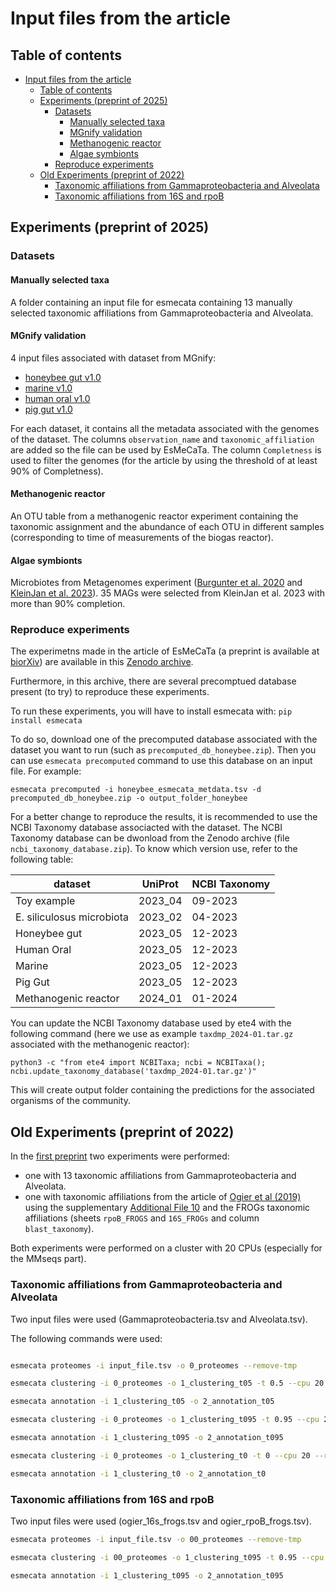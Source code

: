 # Input files from the article

## Table of contents
- [Input files from the article](#input-files-from-the-article)
  - [Table of contents](#table-of-contents)
  - [Experiments (preprint of 2025)](#experiments-preprint-of-2025)
    - [Datasets](#datasets)
      - [Manually selected taxa](#manually-selected-taxa)
      - [MGnify validation](#mgnify-validation)
      - [Methanogenic reactor](#methanogenic-reactor)
      - [Algae symbionts](#algae-symbionts)
    - [Reproduce experiments](#reproduce-experiments)
  - [Old Experiments (preprint of 2022)](#old-experiments-preprint-of-2022)
    - [Taxonomic affiliations from Gammaproteobacteria and Alveolata](#taxonomic-affiliations-from-gammaproteobacteria-and-alveolata)
    - [Taxonomic affiliations from 16S and rpoB](#taxonomic-affiliations-from-16s-and-rpob)

## Experiments (preprint of 2025)

### Datasets

#### Manually selected taxa

A folder containing an input file for esmecata containing 13 manually selected taxonomic affiliations from Gammaproteobacteria and Alveolata.

#### MGnify validation

4 input files associated with dataset from MGnify:
- [honeybee gut v1.0](https://ftp.ebi.ac.uk/pub/databases/metagenomics/mgnify_genomes/honeybee-gut/v1.0/)
- [marine v1.0](https://ftp.ebi.ac.uk/pub/databases/metagenomics/mgnify_genomes/marine/v1.0/)
- [human oral v1.0](https://ftp.ebi.ac.uk/pub/databases/metagenomics/mgnify_genomes/human-oral/v1.0/)
- [pig gut v1.0](https://ftp.ebi.ac.uk/pub/databases/metagenomics/mgnify_genomes/pig-gut/v1.0/)

For each dataset, it contains all the metadata associated with the genomes of the dataset. The columns `observation_name` and `taxonomic_affiliation` are added so the file can be used by EsMeCaTa.
The column `Completness` is used to filter the genomes (for the article by using the threshold of at least 90% of Completness).

#### Methanogenic reactor

An OTU table from a methanogenic reactor experiment containing the taxonomic assignment and the abundance of each OTU in different samples (corresponding to time of measurements of the biogas reactor).

#### Algae symbionts

Microbiotes from Metagenomes experiment ([Burgunter et al. 2020](https://doi.org/10.3389/fmars.2020.00085) and [KleinJan et al. 2023](https://doi.org/10.1111/mec.16766)). 35 MAGs were selected from KleinJan et al. 2023 with more than 90% completion.

### Reproduce experiments

The experimetns made in the article of EsMeCaTa (a preprint is available at [biorXiv](https://doi.org/10.1101/2022.03.16.484574
)) are available in this [Zenodo archive](https://zenodo.org/records/14502342).

Furthermore, in this archive, there are several precomptued database present (to try) to reproduce these experiments.

To run these experiments, you will have to install esmecata with: `pip install esmecata`

To do so, download one of the precomputed database associated with the dataset you want to run (such as `precomputed_db_honeybee.zip`). Then you can use `esmecata precomputed` command to use this database on an input file. For example:

```
esmecata precomputed -i honeybee_esmecata_metdata.tsv -d precomputed_db_honeybee.zip -o output_folder_honeybee
```

For a better change to reproduce the results, it is recommended to use the NCBI Taxonomy database associacted with the dataset. The NCBI Taxonomy database can be dwonload from the Zenodo archive (file `ncbi_taxonomy_database.zip`). To know which version use, refer to the following table:

| dataset                   | UniProt | NCBI Taxonomy |
|---------------------------|---------|---------------|
| Toy example               | 2023_04 | 09-2023       |
| E. siliculosus microbiota | 2023_02 | 04-2023       |
| Honeybee gut              | 2023_05 | 12-2023       |
| Human Oral                | 2023_05 | 12-2023       |
| Marine                    | 2023_05 | 12-2023       |
| Pig Gut                   | 2023_05 | 12-2023       |
| Methanogenic reactor      | 2024_01 | 01-2024       |

You can update the NCBI Taxonomy database used by ete4 with the following command (here we use as example `taxdmp_2024-01.tar.gz` associated with the methanogenic reactor):

```
python3 -c "from ete4 import NCBITaxa; ncbi = NCBITaxa(); ncbi.update_taxonomy_database('taxdmp_2024-01.tar.gz')"
```

This will create output folder containing the predictions for the associated organisms of the community.

## Old Experiments (preprint of 2022)

In the [first preprint](https://www.biorxiv.org/content/10.1101/2022.03.16.484574v1) two experiments were performed:

- one with 13 taxonomic affiliations from Gammaproteobacteria and Alveolata.
- one with taxonomic affiliations from the article of [Ogier et al (2019)](https://bmcmicrobiol.biomedcentral.com/articles/10.1186/s12866-019-1546-z) using the supplementary [Additional File 10](https://static-content.springer.com/esm/art%3A10.1186%2Fs12866-019-1546-z/MediaObjects/12866_2019_1546_MOESM10_ESM.xlsx) and the FROGs taxonomic affiliations (sheets `rpoB_FROGS` and `16S_FROGs` and column `blast_taxonomy`).

Both experiments were performed on a cluster with 20 CPUs (especially for the MMseqs part).

### Taxonomic affiliations from Gammaproteobacteria and Alveolata

Two input files were used (Gammaproteobacteria.tsv and Alveolata.tsv).

The following commands were used:

```bash

esmecata proteomes -i input_file.tsv -o 0_proteomes --remove-tmp

esmecata clustering -i 0_proteomes -o 1_clustering_t05 -t 0.5 --cpu 20 --remove-tmp

esmecata annotation -i 1_clustering_t05 -o 2_annotation_t05

esmecata clustering -i 0_proteomes -o 1_clustering_t095 -t 0.95 --cpu 20 --remove-tmp

esmecata annotation -i 1_clustering_t095 -o 2_annotation_t095

esmecata clustering -i 0_proteomes -o 1_clustering_t0 -t 0 --cpu 20 --remove-tmp

esmecata annotation -i 1_clustering_t0 -o 2_annotation_t0
```

### Taxonomic affiliations from 16S and rpoB

Two input files were used (ogier_16s_frogs.tsv and ogier_rpoB_frogs.tsv).

```bash
esmecata proteomes -i input_file.tsv -o 00_proteomes --remove-tmp

esmecata clustering -i 00_proteomes -o 1_clustering_t095 -t 0.95 --cpu 20 --remove-tmp

esmecata annotation -i 1_clustering_t095 -o 2_annotation_t095
```